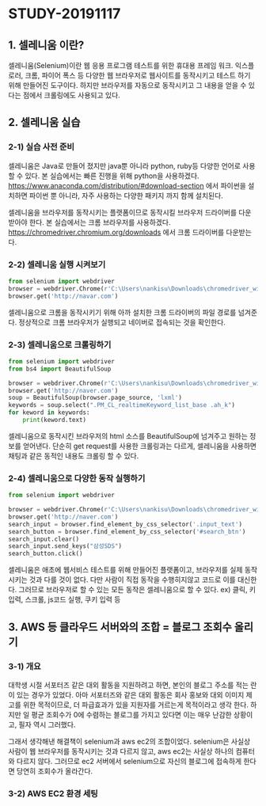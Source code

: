 # STUDY-20191117

## 1. 셀레니움 이란?
셀레니움(Selenium)이란 웹 응용 프로그램 테스트를 위한 휴대용 프레임 워크. 익스플로러, 크롬, 파이어 폭스 등 다양한 웹 브라우저로 웹사이트를 동작시키고 테스트 하기 위해 만들어진 도구이다. 하지만 브라우저를 자동으로 동작시키고 그 내용을 얻을 수 있다는 점에서 크롤링에도 사용되고 있다.

## 2. 셀레니움 실습
### 2-1) 실습 사전 준비
셀레니움은 Java로 만들어 졌지만 java뿐 아니라 python, ruby등 다양한 언어로 사용할 수 있다. 본 실습에서는 빠른 진행을 위해 python을 사용하겠다.
https://www.anaconda.com/distribution/#download-section 에서 파이썬을 설치하면 파이썬 뿐 아니라, 자주 사용하는 다양한 패키지 까지 함께 설치된다.

셀레니움을 브라우저를 동작시키는 플랫폼이므로 동작시킬 브라우저 드라이버를 다운받아야 한다. 본 실습에서는 크롬 브라우저를 사용하겠다. https://chromedriver.chromium.org/downloads 에서 크롬 드라이버를 다운받는다.

### 2-2) 셀레니움 실행 시켜보기
```py
from selenium import webdriver
browser = webdriver.Chrome(r'C:\Users\nankisu\Downloads\chromedriver_win32_78\chromedriver.exe')
browser.get('http://navar.com')
```
셀레니움으로 크롬을 동작시키기 위해 아까 설치한 크롬 드라이버의 파일 경로를 넘겨준다. 정상적으로 크롬 브라우저가 실행되고 네이버로 접속되는 것을 확인한다.

### 2-3) 셀레니움으로 크롤링하기
```py
from selenium import webdriver
from bs4 import BeautifulSoup

browser = webdriver.Chrome(r'C:\Users\nankisu\Downloads\chromedriver_win32_78\chromedriver.exe')
browser.get('http://naver.com')
soup = BeautifulSoup(browser.page_source, 'lxml')
keywords = soup.select(".PM_CL_realtimeKeyword_list_base .ah_k")
for keword in keywords:
    print(keword.text)
```
셀레니움으로 동작시킨 브라우저의 html 소스를 BeautifulSoup에 넘겨주고 원하는 정보를 얻어낸다. 단순히 get request를 사용한 크롤링과는 다르게, 셀레니움을 사용하면 채팅과 같은 동적인 내용도 크롤링 할 수 있다. 

### 2-4) 셀레니움으로 다양한 동작 실행하기
``` py
from selenium import webdriver

browser = webdriver.Chrome(r'C:\Users\nankisu\Downloads\chromedriver_win32_78\chromedriver.exe')
browser.get('http://naver.com')
search_input = browser.find_element_by_css_selector('.input_text')
search_button = browser.find_element_by_css_selector('#search_btn')
search_input.clear()
search_input.send_keys("삼성SDS")
search_button.click()
```
셀레니움은 애초에 웹서비스 테스트를 위해 만들어진 플랫폼이고, 브라우저를 실제 동작시키는 것과 다를 것이 없다. 다만 사람이 직접 동작을 수행히지않고 코드로 이를 대신한다. 그러므로 브라우저로 할 수 있는 모든 동작은 셀레니움으로 할 수 있다. ex) 클릭, 키 입력, 스크롤, js코드 실행, 쿠키 입력 등

## 3. AWS 등 클라우드 서버와의 조합 = 블로그 조회수 올리기
### 3-1) 개요
대학생 시절 서포터즈 같은 대외 활동을 지원하려고 하면, 본인의 블로그 주소를 적는 란이 있는 경우가 있었다. 아마 서포터즈와 같은 대외 활동은 회사 홍보와 대외 이미지 제고를 위한 목적이므로, 더 파급효과가 있을 지원자를 거르는게 목적이라고 생각 한다. 하지만 일 평균 조회수가 0에 수렴하는 블로그를 가지고 있다면 이는 매우 난감한 상황이고, 필자 역시 그러했다.

그래서 생각해낸 해결책이 selenium과 aws ec2의 조합이었다. selenium은 사실상 사람이 웹 브라우저를 동작시키는 것과 다르지 않고, aws ec2는 사실상 하나의 컴퓨터와 다르지 않다. 그러므로 ec2 서버에서 selenium으로 자신의 블로그에 접속하게 한다면 당연히 조회수가 올라간다.
 
### 3-2) AWS EC2 환경 세팅
